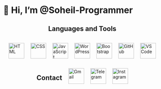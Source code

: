 <h1>👋 Hi, I’m @Soheil-Programmer</h1> 




<h2 style="text-align:center">Languages and Tools</h2>

<div style="display:flex;gap:20px;align-items:center;justify-content:center;padding:16px;flex-wrap:wrap;">
  <img src="https://skillicons.dev/icons?i=html" alt="HTML" width="50" height="50" />
  <img src="https://skillicons.dev/icons?i=css" alt="CSS" width="50" height="50" />
  <img src="https://skillicons.dev/icons?i=javascript" alt="JavaScript" width="50" height="50" />
  <img src="https://skillicons.dev/icons?i=wordpress" alt="WordPress" width="50" height="50" />
  <img src="https://skillicons.dev/icons?i=bootstrap" alt="Bootstrap" width="50" height="50" />
  <img src="https://skillicons.dev/icons?i=github" alt="GitHub" width="50" height="50" />
  <img src="https://skillicons.dev/icons?i=vscode" alt="VS Code" width="50" height="50" />
<h2> Contact </h2>
  <a href="mailto:ghasemzadeh1387soheil@gmail.com" style="display:inline-block;">
    <img src="https://skillicons.dev/icons?i=gmail" alt="Gmail" width="50" height="50" />
  </a>
<img src="https://upload.wikimedia.org/wikipedia/commons/8/82/Telegram_logo.svg" alt="Telegram" width="50" height="50" style="cursor: default;" />

  <img src="https://skillicons.dev/icons?i=instagram" alt="Instagram" width="50" height="50" style="cursor: default;" />
</div>
